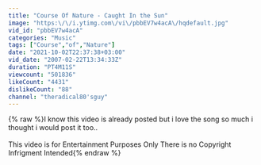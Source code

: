 ```yaml
---
title: "Course Of Nature - Caught In the Sun"
image: "https:\/\/i.ytimg.com\/vi\/pbbEV7w4acA\/hqdefault.jpg"
vid_id: "pbbEV7w4acA"
categories: "Music"
tags: ["Course","of","Nature"]
date: "2021-10-02T22:37:38+03:00"
vid_date: "2007-02-22T13:34:33Z"
duration: "PT4M11S"
viewcount: "501836"
likeCount: "4431"
dislikeCount: "88"
channel: "theradical80'sguy"
---
```

{% raw %}I know this video is already posted but i love the song so much i thought i would post it too..<br /><br />This video is for Entertainment Purposes Only There is no Copyright Infrigment Intended{% endraw %}
